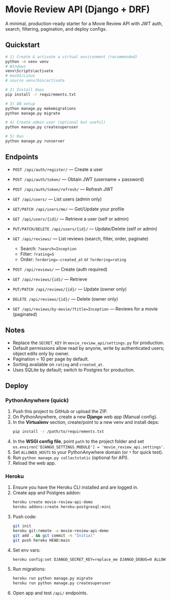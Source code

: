 # Movie Review API (Django + DRF)

A minimal, production-ready starter for a Movie Review API with JWT auth, search, filtering, pagination, and deploy configs.

## Quickstart

```bash
# 1) Create & activate a virtual environment (recommended)
python -m venv venv
# Windows
venv\Scripts\activate
# macOS/Linux
# source venv/bin/activate

# 2) Install deps
pip install -r requirements.txt

# 3) DB setup
python manage.py makemigrations
python manage.py migrate

# 4) Create admin user (optional but useful)
python manage.py createsuperuser

# 5) Run
python manage.py runserver
```

## Endpoints

- `POST /api/auth/register/` — Create a user
- `POST /api/auth/token/` — Obtain JWT (username + password)
- `POST /api/auth/token/refresh/` — Refresh JWT
- `GET /api/users/` — List users (admin only)
- `GET/PATCH /api/users/me/` — Get/Update your profile
- `GET /api/users/{id}/` — Retrieve a user (self or admin)
- `PUT/PATCH/DELETE /api/users/{id}/` — Update/Delete (self or admin)

- `GET /api/reviews/` — List reviews (search, filter, order, paginate)
  - Search: `?search=Inception`
  - Filter: `?rating=5`
  - Order: `?ordering=-created_at` or `?ordering=rating`
- `POST /api/reviews/` — Create (auth required)
- `GET /api/reviews/{id}/` — Retrieve
- `PUT/PATCH /api/reviews/{id}/` — Update (owner only)
- `DELETE /api/reviews/{id}/` — Delete (owner only)
- `GET /api/reviews/by-movie/?title=Inception` — Reviews for a movie (paginated)

## Notes
- Replace the `SECRET_KEY` in `movie_review_api/settings.py` for production.
- Default permissions allow read by anyone, write by authenticated users; object edits only by owner.
- Pagination = 10 per page by default.
- Sorting available on `rating` and `created_at`.
- Uses SQLite by default; switch to Postgres for production.

## Deploy

### PythonAnywhere (quick)
1. Push this project to GitHub or upload the ZIP.
2. On PythonAnywhere, create a new **Django** web app (Manual config).
3. In the **Virtualenv** section, create/point to a new venv and install deps:
   ```bash
   pip install -r /path/to/requirements.txt
   ```
4. In the **WSGI config file**, point `path` to the project folder and set `os.environ['DJANGO_SETTINGS_MODULE'] = 'movie_review_api.settings'`.
5. Set `ALLOWED_HOSTS` to your PythonAnywhere domain (or `*` for quick test).
6. Run `python manage.py collectstatic` (optional for API).
7. Reload the web app.

### Heroku
1. Ensure you have the Heroku CLI installed and are logged in.
2. Create app and Postgres addon:
   ```bash
   heroku create movie-review-api-demo
   heroku addons:create heroku-postgresql:mini
   ```
3. Push code:
   ```bash
   git init
   heroku git:remote -a movie-review-api-demo
   git add . && git commit -m "Initial"
   git push heroku HEAD:main
   ```
4. Set env vars:
   ```bash
   heroku config:set DJANGO_SECRET_KEY=replace_me DJANGO_DEBUG=0 ALLOWED_HOSTS=<your-heroku-app>.herokuapp.com
   ```
5. Run migrations:
   ```bash
   heroku run python manage.py migrate
   heroku run python manage.py createsuperuser
   ```
6. Open app and test `/api/` endpoints.
